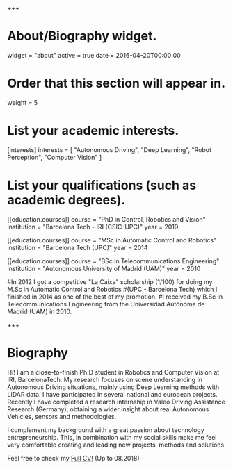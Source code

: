 +++
# About/Biography widget.
widget = "about"
active = true
date = 2016-04-20T00:00:00

# Order that this section will appear in.
weight = 5

# List your academic interests.
[interests]
  interests = [
    "Autonomous Driving",
    "Deep Learning",
    "Robot Perception",
    "Computer Vision"
  ]

# List your qualifications (such as academic degrees).
[[education.courses]]
  course = "PhD in Control, Robotics and Vision"
  institution = "Barcelona Tech - IRI (CSIC-UPC)"
  year = 2019

[[education.courses]]
  course = "MSc in Automatic Control and Robotics"
  institution = "Barcelona Tech (UPC)"
  year = 2014

[[education.courses]]
  course = "BSc in Telecommunications Engineering"
  institution = "Autonomous University of Madrid (UAM)"
  year = 2010


#In 2012 I got a competitive "La Caixa" scholarship (1/100) for doing my M.Sc in Automatic Control and Robotics 
#(UPC - Barcelona Tech) which I finished in 2014 as one of the best of my promotion. 
#I received my B.Sc in Telecommunications Engineering from the Universidad Autónoma de Madrid (UAM) in 2010.
 
+++

# Biography

Hi!
I am a close-to-finish Ph.D student in Robotics and Computer Vision at IRI, BarcelonaTech.
My research focuses on scene understanding in Autonomous Driving situations, mainly using Deep Learning methods with LIDAR data.
I have participated in several national and european projects. Recently I have completed a research internship in Valeo
Driving Assistance Research (Germany), obtaining a wider insight about real Autonomous Vehicles, sensors and methodologies. 


I complement my background with a great passion about technology entrepreneurship. 
This, in combination with my social skills make me feel very comfortable creating and leading new projects, methods and solutions.

Feel free to check my [Full CV!](https://drive.google.com/open?id=1GYzWzctInXHtS9fhNWVSZHr3EG_16HAx) (Up to 08.2018)
 

